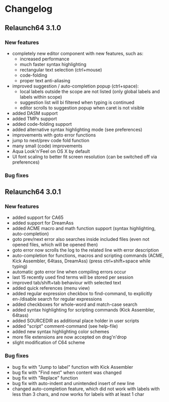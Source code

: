Changelog
================

Relaunch64 3.1.0
----------------

### New features
* completely new editor component with new features, such as:
  - increased performance
  - much faster syntax highlighting
  - rectangular text selection (ctrl+mouse)
  - code-folding
  - proper text anti-aliasing
* improved suggestion / auto-completion popup (ctrl+space):
  - local labels outside the scope are not listed (only global labels and labels within scope)
  - suggestion list will bi filtered when typing is continued
  - editor scrolls to suggestion popup when caret is not visible
* added DASM support
* added TMPx support
* added code-folding support
* added alternative syntax highlighting mode (see preferences)
* improvements with goto error functions
* jump to next/prev code fold function
* many small (code) improvements
* Aqua Look'n'Feel on OS X by default
* UI font scaling to better fit screen resolution (can be switched off via preferences)

### Bug fixes


Relaunch64 3.0.1
----------------

### New features
* added support for CA65
* added support for DreamAss
* added ACME macro and math function support (syntax highlighting, auto-completion)
* goto prev/next error also searches inside included files (even not opened files, which will be opened then)
* goto error now scrolls the log to the related line with error description
* auto-completion for functions, macros and scripting commands (ACME, Kick Assembler, 64tass, DreamAss) (press ctrl+shift+space while typing)
* automatic goto error line when compiling errors occur
* last 15 recently used find terms will be stored per session
* improved tab/shift+tab behaviour with selected text
* added quick references (menu view)
* added regular expression checkbox to find-command, to explicitly en-/disable search for regular expressions
* added checkboxes for whole-word and match-case search
* added syntax highlighting for scripting commands (Kick Assembler, 64tass)
* added SOURCEDIR as additional place holder in user scripts
* added "script" comment-command (see help-file)
* added new syntax highlighting color schemes
* more file extensions are now accepted on drag'n'drop
* slight modification of C64 scheme

### Bug fixes
* bug fix with "Jump to label" function with Kick Assembler
* bug fix with "Find next" when content was changed
* bug fix with "Replace" function
* bug fix with auto-indent and unintended insert of new line
* changed auto-completion feature, which did not work with labels with less than 3 chars, and now works for labels with at least 1 char
